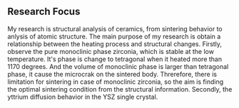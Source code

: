 
## Research Focus

My research is structural analysis of ceramics, from sintering behavior to anlysis of atomic structure. The main purpose of my research is obtain a relationship between the heating process and structural changes. Firstly, observe the pure monoclinic phase zirconia, which is stable at the low temperature. It's phase is change to tetragonal when it heated more than 1170 degrees. And the volume of monoclinic phase is larger than tetragonal phase, it cause the microcrak on the sintered body. Threrefore, there is limitation for sintering in case of monoclinic zirconia, so the aim is finding the optimal sintering condition from the structural information. Secondly, the yttrium diffusion behavior in the YSZ single crystal. 

